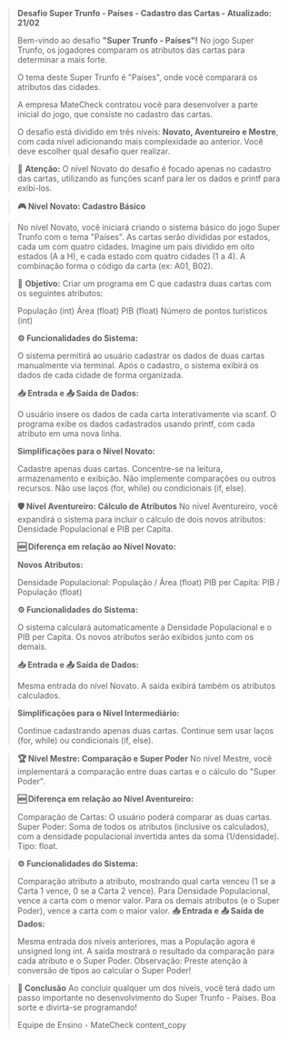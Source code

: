 >**Desafio Super Trunfo - Países - Cadastro das Cartas - Atualizado: 21/02**
>
>Bem-vindo ao desafio **"Super Trunfo - Países"!** No jogo Super Trunfo, os jogadores comparam os atributos das cartas para determinar a mais forte. 
>
>O tema deste Super Trunfo é "Países", onde você comparará os atributos das cidades.
>
>A empresa MateCheck contratou você para desenvolver a parte inicial do jogo, que consiste no cadastro das cartas.
>
>O desafio está dividido em três níveis: **Novato, Aventureiro e Mestre**, com cada nível adicionando mais complexidade ao anterior. Você deve escolher qual desafio quer realizar.

>🚨 **Atenção:** O nível Novato do desafio é focado apenas no cadastro das cartas, utilizando as funções scanf para ler os dados e printf para exibi-los.

>**🎮 Nível Novato: Cadastro Básico**

>No nível Novato, você iniciará criando o sistema básico do jogo Super Trunfo com o tema "Países". As cartas serão divididas por estados, cada um com quatro cidades. Imagine um país dividido em oito estados (A a H), e cada estado com quatro cidades (1 a 4). A combinação forma o código da carta (ex: A01, B02).
>
>🚩 **Objetivo:** Criar um programa em C que cadastra duas cartas com os seguintes atributos:
>
>População (int)
>Área (float)
>PIB (float)
>Número de pontos turísticos (int)
>
>**⚙️ Funcionalidades do Sistema:**
>
>O sistema permitirá ao usuário cadastrar os dados de duas cartas manualmente via terminal.
>Após o cadastro, o sistema exibirá os dados de cada cidade de forma organizada.
>
>**📥 Entrada e 📤 Saída de Dados:**
>
>O usuário insere os dados de cada carta interativamente via scanf.
>O programa exibe os dados cadastrados usando printf, com cada atributo em uma nova linha.
>
>**Simplificações para o Nível Novato:**
>
>Cadastre apenas duas cartas.
>Concentre-se na leitura, armazenamento e exibição. Não implemente comparações ou outros recursos.
>Não use laços (for, while) ou condicionais (if, else).

>**🛡️ Nível Aventureiro: Cálculo de Atributos**
>No nível Aventureiro, você expandirá o sistema para incluir o cálculo de dois novos atributos: Densidade Populacional e PIB per Capita.
>
>**🆕 Diferença em relação ao Nível Novato:**
>
>**Novos Atributos:**
>
>Densidade Populacional: População / Área (float)
>PIB per Capita: PIB / População (float)
>
>**⚙️ Funcionalidades do Sistema:**
>
>O sistema calculará automaticamente a Densidade Populacional e o PIB per Capita.
>Os novos atributos serão exibidos junto com os demais.
>
>**📥 Entrada e 📤 Saída de Dados:**
>
>Mesma entrada do nível Novato.
>A saída exibirá também os atributos calculados.

>**Simplificações para o Nível Intermediário:**
>
>Continue cadastrando apenas duas cartas.
>Continue sem usar laços (for, while) ou condicionais (if, else).

>**🏆 Nível Mestre: Comparação e Super Poder**
>No nível Mestre, você implementará a comparação entre duas cartas e o cálculo do "Super Poder".
>
>**🆕 Diferença em relação ao Nível Aventureiro:**
>
>Comparação de Cartas: O usuário poderá comparar as duas cartas.
>Super Poder: Soma de todos os atributos (inclusive os calculados), com a densidade populacional invertida antes da soma (1/densidade). Tipo: float.

>**⚙️ Funcionalidades do Sistema:**
>
>Comparação atributo a atributo, mostrando qual carta venceu (1 se a Carta 1 vence, 0 se a Carta 2 vence).
>Para Densidade Populacional, vence a carta com o menor valor.
>Para os demais atributos (e o Super Poder), vence a carta com o maior valor.
>**📥 Entrada e 📤 Saída de Dados:**
>
>Mesma entrada dos níveis anteriores, mas a População agora é unsigned long int.
>A saída mostrará o resultado da comparação para cada atributo e o Super Poder.
>Observação: Preste atenção à conversão de tipos ao calcular o Super Poder!

>**🏁 Conclusão**
>Ao concluir qualquer um dos níveis, você terá dado um passo importante no desenvolvimento do Super Trunfo - Países. Boa sorte e divirta-se programando!
>
>Equipe de Ensino - MateCheck content_copy
